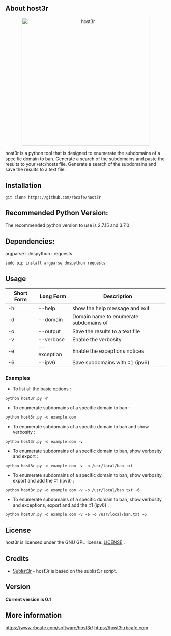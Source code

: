 ## About host3r


<p align="center">
<img src="https://www.rbcafe.com/wp-content/uploads/host3r_python_script.png" alt="host3r" width="400">
</p>

host3r is a python tool that is designed to enumerate the subdomains of a specific domain to ban. Generate a search of the subdomains and paste the results to your /etc/hosts file. Generate a search of the subdomains and save the results to a text file.


## Installation

```
git clone https://github.com/rbcafe/host3r
```

## Recommended Python Version:

The recommended python version to use is 2.7.15 and 3.7.0

## Dependencies:

argparse : dnspython : requests

```
sudo pip install argparse dnspython requests
```

## Usage

Short Form    | Long Form     | Description
------------- | ------------- |-------------
-h            | --help        | show the help message and exit
-d            | --domain      | Domain name to enumerate subdomains of
-o            | --output      | Save the results to a text file
-v            | --verbose     | Enable the verbosity
-e            | --exception   | Enable the exceptions notices
-6            | --ipv6        | Save subdomains with ::1 (ipv6)

### Examples

* To list all the basic options :

``python host3r.py -h``

* To enumerate subdomains of a specific domain to ban :

``python host3r.py -d example.com``

* To enumerate subdomains of a specific domain to ban and show verbosity :

``python host3r.py -d example.com -v``

* To enumerate subdomains of a specific domain to ban, show verbosity and export :

``python host3r.py -d example.com -v -o /usr/local/ban.txt``

* To enumerate subdomains of a specific domain to ban, show verbosity, export and add the ::1 (ipv6) :

``python host3r.py -d example.com -v -o /usr/local/ban.txt -6``

* To enumerate subdomains of a specific domain to ban, show verbosity and exceptions, export and add the ::1 (ipv6) :

``python host3r.py -d example.com -v -e -o /usr/local/ban.txt -6``


## License

host3r is licensed under the GNU GPL license. [LICENSE](https://github.com/rbcafe/host3r/blob/master/LICENSE) .

## Credits

* [Sublist3r](https://github.com/aboul3la/) - host3r is based on the sublist3r script.

## Version

**Current version is 0.1**

## More information

https://www.rbcafe.com/software/host3r/
https://host3r.rbcafe.com
